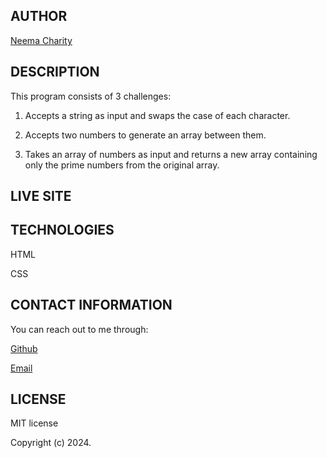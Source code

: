 ## AUTHOR
[Neema Charity](https://github.com/Neema-Charity)

## DESCRIPTION
This program consists of 3 challenges:

1. Accepts a string as input and swaps the case of each character.

2. Accepts two numbers to generate an array between them.

3. Takes an array of numbers as input and returns a new array containing only the prime numbers from the original array. 

## LIVE SITE


## TECHNOLOGIES
HTML

CSS


## CONTACT INFORMATION
 You can reach out to me through:

 [Github](github.com/Neema-Charity)
 
 [Email](mailto:ncharityyy@gmail.com)
 

 ## LICENSE
 MIT license

 Copyright (c) 2024.
